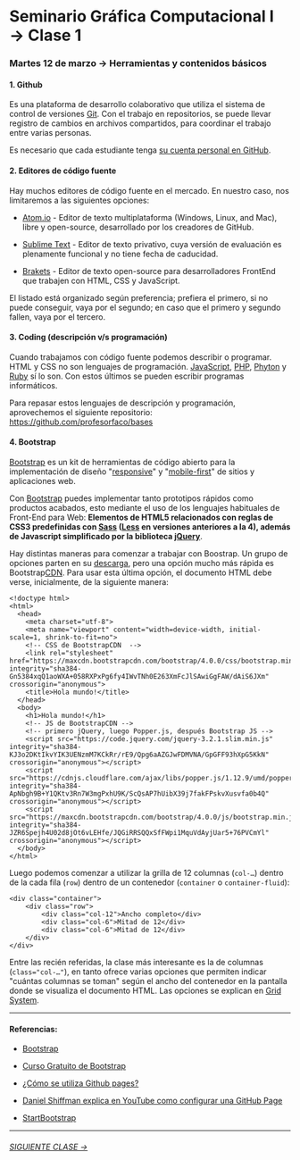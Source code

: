# Seminario Gráfica Computacional I → Clase 1

### Martes 12 de marzo → Herramientas y contenidos básicos

#### 1. Github

Es una plataforma de desarrollo colaborativo que utiliza el sistema de control de versiones [Git](https://git-scm.com/). Con el trabajo en repositorios, se puede llevar registro de cambios en archivos compartidos, para coordinar el trabajo entre varias personas.

Es necesario que cada estudiante tenga [su cuenta personal en GitHub](https://github.com/join). 


#### 2. Editores de código fuente

Hay muchos editores de código fuente en el mercado. En nuestro caso, nos limitaremos a las siguientes opciones:  

- [Atom.io](https://atom.io/) - Editor de texto multiplataforma (Windows, Linux, and Mac), libre y open-source, desarrollado por los creadores de GitHub. 

- [Sublime Text](https://www.sublimetext.com/) - Editor de texto privativo, cuya versión de evaluación es plenamente funcional y no tiene fecha de caducidad. 

- [Brakets](http://brackets.io/) - Editor de texto open-source para desarrolladores FrontEnd que trabajen con HTML, CSS y JavaScript.

El listado está organizado según preferencia; prefiera el primero, si no puede conseguir, vaya por el segundo; en caso que el primero y segundo fallen, vaya por el tercero.


#### 3. Coding (descripción v/s programación)

Cuando trabajamos con código fuente podemos describir o programar. HTML y CSS no son lenguajes de programación. [JavaScript](https://developer.mozilla.org/es/docs/Web/JavaScript), [PHP](http://php.net/), [Phyton](https://www.python.org/) y [Ruby](https://www.ruby-lang.org/es/) sí lo son. Con estos últimos se pueden escribir programas informáticos.

Para repasar estos lenguajes de descripción y programación, aprovechemos el siguiente repositorio: https://github.com/profesorfaco/bases 

#### 4. Bootstrap

[Bootstrap](https://getbootstrap.com/) es un kit de herramientas de código abierto para la implementación de diseño "[responsive](https://es.wikipedia.org/wiki/Dise%C3%B1o_web_adaptable)" y "[mobile-first](https://en.ryte.com/wiki/Mobile_First)" de sitios y aplicaciones web. 

Con [Bootstrap](https://getbootstrap.com/) puedes implementar tanto prototipos rápidos como productos acabados, esto mediante el uso de los lenguajes habituales de Front-End para Web: **Elementos de HTML5 relacionados con reglas de CSS3 predefinidas con [Sass](https://sass-lang.com/) ([Less](http://lesscss.org/) en versiones anteriores a la 4), además de Javascript simplificado por la biblioteca [jQuery](https://jquery.com/)**.

Hay distintas maneras para comenzar a trabajar con Boostrap. Un grupo de opciones parten en su [descarga](https://getbootstrap.com/docs/4.0/getting-started/download/), pero una opción mucho más rápida es Bootstrap[CDN](https://es.wikipedia.org/wiki/Red_de_entrega_de_contenidos). Para usar esta última opción, el documento HTML debe verse, inicialmente, de la siguiente manera: 

```
<!doctype html>
<html>
  <head>
    <meta charset="utf-8">
    <meta name="viewport" content="width=device-width, initial-scale=1, shrink-to-fit=no">
    <!-- CSS de BootstrapCDN  -->
    <link rel="stylesheet" href="https://maxcdn.bootstrapcdn.com/bootstrap/4.0.0/css/bootstrap.min.css" integrity="sha384-Gn5384xqQ1aoWXA+058RXPxPg6fy4IWvTNh0E263XmFcJlSAwiGgFAW/dAiS6JXm" crossorigin="anonymous">
    <title>Hola mundo!</title>
  </head>
  <body>
    <h1>Hola mundo!</h1>
    <!-- JS de BootstrapCDN -->    
    <!-- primero jQuery, luego Popper.js, después Bootstrap JS -->
    <script src="https://code.jquery.com/jquery-3.2.1.slim.min.js" integrity="sha384-KJ3o2DKtIkvYIK3UENzmM7KCkRr/rE9/Qpg6aAZGJwFDMVNA/GpGFF93hXpG5KkN" crossorigin="anonymous"></script>
    <script src="https://cdnjs.cloudflare.com/ajax/libs/popper.js/1.12.9/umd/popper.min.js" integrity="sha384-ApNbgh9B+Y1QKtv3Rn7W3mgPxhU9K/ScQsAP7hUibX39j7fakFPskvXusvfa0b4Q" crossorigin="anonymous"></script>
    <script src="https://maxcdn.bootstrapcdn.com/bootstrap/4.0.0/js/bootstrap.min.js" integrity="sha384-JZR6Spejh4U02d8jOt6vLEHfe/JQGiRRSQQxSfFWpi1MquVdAyjUar5+76PVCmYl" crossorigin="anonymous"></script>
  </body>
</html>
```

Luego podemos comenzar a utilizar la grilla de 12 columnas (`col-…`) dentro de la cada fila (`row`) dentro de un contenedor (`container` o `container-fluid`):

```
<div class="container">
	<div class="row">
		<div class="col-12">Ancho completo</div>
		<div class="col-6">Mitad de 12</div>
		<div class="col-6">Mitad de 12</div>		
	</div>
</div>
```

Entre las recién referidas, la clase más interesante es la de columnas (`class="col-…"`), en tanto ofrece varias opciones que  permiten indicar "cuántas columnas se toman" según el ancho del contenedor en la pantalla donde se visualiza el documento HTML. Las opciones se explican en [Grid System](https://getbootstrap.com/docs/4.0/layout/grid/#grid-options).

- - - - - - 

#### Referencias:

- [Bootstrap](https://getbootstrap.com/)

- [Curso Gratuito de Bootstrap](https://codigofacilito.com/cursos/bootstrap)

- [¿Cómo se utiliza Github pages?](https://developer.mozilla.org/es/docs/Learn/Using_Github_pages)

- [Daniel Shiffman explica en YouTube como configurar una GitHub Page](https://youtu.be/bFVtrlyH-kc)

- [StartBootstrap](https://startbootstrap.com/)

- - - - - - - 

###### [SIGUIENTE CLASE →](https://github.com/profesorfaco/DGP502-2019/tree/gh-pages/clase-02)
